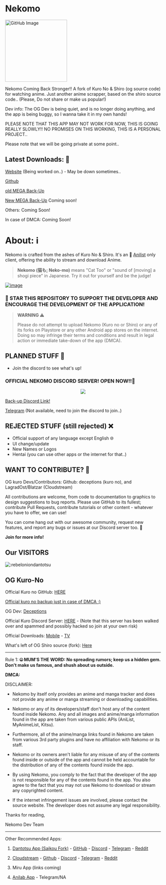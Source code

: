 # Nekomo

<img src="https://github.com/MarshMeadow/Nekomo/assets/88599122/61d417ce-dc5b-4f21-860a-10ff02ab26c9" alt="GitHub Image" width="200">

Nekomo Coming Back Stronger!! A fork of Kuro No & Shiro (og source code) for watching anime. Just another anime scrapper, based on the shiro source code.. (Please, Do not share or make us popular!)

Dev info: The OG Dev is being quiet, and is no longer doing anything, and the app is being buggy, so I wanna take it in my own hands! 

PLEASE NOTE THAT THIS APP MAY NOT WORK FOR NOW, THIS IS GOING REALLY SLOWLY!! NO PROMISES ON THIS WORKING, THIS IS A PERSONAL PROJECT..

Please note that we will be going private at some point..

**Latest Downloads: 🔻**
----
[Website](https://nekomoapp.neocities.org/) (Being worked on..) - May be down sometimes..

<i class="fa fa-github" style="font-size:48px;color:red"></i> [Github](https://github.com/Nekomo-App/Nekomo/releases)

[old MEGA Back-Up]()

[New MEGA Back-Up]() Coming soon!

Others: Coming Soon!

In case of DMCA: Coming Soon!

# **About: ℹ️**

Nekomo is crafted from the ashes of Kuro No & Shiro. It's an 🎌 [Anilist](https://anilist.co/) only client, offering the ability to stream and download Anime.

> **Nekomo (猫も; Neko-mo)** means "Cat Too" or "sound of [moving] a shogi piece" in Japanese. Try it out for yourself and be the judge!

[![image](https://github.com/MarshMeadow/Nekomo/assets/88599122/e9eeda3c-dc8f-46e5-84f3-bae4cc551d28)](https://ko-fi.com/marshmeadow)

### 🚀 STAR THIS REPOSITORY TO SUPPORT THE DEVELOPER AND ENCOURAGE THE DEVELOPMENT OF THE APPLICATION!

> **WARNING ⚠️**
> 
> Please do not attempt to upload Nekomo (Kuro no or Shiro) or any of its forks on Playstore or any other Android app stores on the internet. Doing so may infringe their terms and conditions and result in legal action or immediate take-down of the app (DMCA).

## PLANNED STUFF 📝

- Join the discord to see what's up! 

### OFFICIAL NEKOMO DISCORD SERVER! OPEN NOW!!🚀

<p align="center">
   <a href="https://discord.com/invite/E4Ezmgg7Ka">
      <img src="https://invidget.switchblade.xyz/E4Ezmgg7Ka">
   </a>
</p>

[Back-up Discord Link!](https://discord.com/invite/E4Ezmgg7Ka)

[Telegram]() (Not available, need to join the discord to join..)

## REJECTED STUFF (still rejected) ❌

- Official support of any language except English 🌐
- UI change/update
- New Names or Logos
- Hentai (you can use other apps or the internet for that..)

## WANT TO CONTRIBUTE? 🤝

OG kuro Devs/Contributors: Github: deceptions (kuro no), and LagradOst/Blatzar (Cloudstream)

All contributions are welcome, from code to documentation to graphics to design suggestions to bug reports. Please use GitHub to its fullest; contribute Pull Requests, contribute tutorials or other content - whatever you have to offer, we can use!

You can come hang out with our awesome community, request new features, and report any bugs or issues at our Discord server too. 📣

**Join for more info!**

## Our VISITORS

<img src="https://count.getloli.com/get/@:marshmeadownekomo" alt=":rebeloniondantotsu" />

OG Kuro-No
----

Official Kuro no GitHub: [HERE](https://github.com/deceptions/no)

[Official kuro no backup just in case of DMCA :)](https://gitee.com/deceptionss/no)

OG Dev: [Deceptions](https://github.com/deceptions)

Official Kuro Discord Server: [HERE](https://discord.gg/YgeFkTMmxh) - (Note that this server has been walked over and spammed and possibly hacked so join at your own risk)

Official Downloads:
[Mobile](https://github.com/deceptions/no/releases/download/2.2.3/2.2.3.apk) - [TV](https://github.com/deceptions/no/releases/download/2.2.3/2.2.3-TV.apk)

What's left of OG Shiro source (fork): [Here](https://github.com/MarshMeadow/shiro-app)

----

Rule 1: **🤐 MUM'S THE WORD:
   No spreading rumors; keep us a hidden gem. Don't make us famous, and shush about us outside.**

**DMCA:**

DISCLAIMER:

- Nekomo by itself only provides an anime and manga tracker and does not provide any anime or manga streaming or downloading capabilities.

- Nekomo or any of its developers/staff don't host any of the content found inside Nekomo. Any and all images and anime/manga information found in the app are taken from various public APIs (AniList, MyAnimeList, Kitsu).

- Furthermore, all of the anime/manga links found in Nekomo are taken from various 3rd party plugins and have no affiliation with Nekomo or its staff.

- Nekomo or its owners aren't liable for any misuse of any of the contents found inside or outside of the app and cannot be held accountable for the distribution of any of the contents found inside the app.

- By using Nekomo, you comply to the fact that the developer of the app is not responsible for any of the contents found in the app. You also agree to the fact that you may not use Nekomo to download or stream any copyrighted content.

- If the internet infringement issues are involved, please contact the source website. The developer does not assume any legal responsibility.

Thanks for reading,

Nekomo Dev Team

----

Other Recommended Apps: 

1. [Dantotsu App (Saikou Fork)](https://dantotsu.app/) - [GitHub](https://github.com/rebelonion/Dantotsu) - [Discord](https://discord.com/invite/4HPZ5nAWwM) - [Telegram](https://t.me/+gzBCQExtLQo1YTNh) - [Reddit](https://www.reddit.com/r/dantotsu/) 

2. [Cloudstream](https://cloudstream-on-fleek-co.ipns.dweb.link/) - [Github](https://github.com/recloudstream/cloudstream) - [Discord](https://discord.gg/5Hus6fM) - [Telegram](https://t.me/s/Cloudstream3?before=14) - [Reddit](https://t.me/s/Cloudstream3?before=14)

3. Miru App (links coming)

4. [Anilab App](https://anilab.to/) - Telegram/NA
